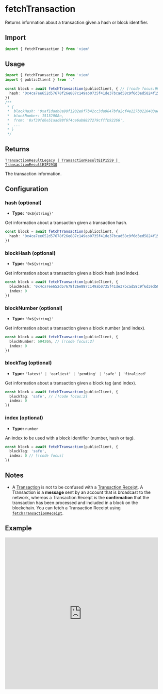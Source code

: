 # fetchTransaction

Returns information about a transaction given a hash or block identifier.

## Import

```ts
import { fetchTransaction } from 'viem'
```

## Usage

```ts
import { fetchTransaction } from 'viem'
import { publicClient } from '.'
 
const block = await fetchTransaction(publicClient, { // [!code focus:99]
  hash: '0x4ca7ee652d57678f26e887c149ab0735f41de37bcad58c9f6d3ed5824f15b74d'
})
/**
 * {
 *  blockHash: '0xaf1dadb8a98f1282e8f7b42cc3da8847bfa2cf4e227b8220403ae642e1173088',
 *  blockNumber: 15132008n,
 *  from: '0xf39fd6e51aad88f6f4ce6ab8827279cfffb92266',
 *  ...
 * }
 */
```

## Returns

[`TransactionResultLegacy | TransactionResultEIP1559 | TransactionResultEIP2930`](/TODO)

The transaction information.

## Configuration

### hash (optional)

- **Type:** `'0x${string}'`

Get information about a transaction given a transaction hash.

```ts
const block = await fetchTransaction(publicClient, {
  hash: '0x4ca7ee652d57678f26e887c149ab0735f41de37bcad58c9f6d3ed5824f15b74d' // [!code focus]
})
```

### blockHash (optional)

- **Type:** `'0x${string}'`

Get information about a transaction given a block hash (and index).

```ts
const block = await fetchTransaction(publicClient, {
  blockHash: '0x4ca7ee652d57678f26e887c149ab0735f41de37bcad58c9f6d3ed5824f15b74d', // [!code focus:2]
  index: 0
})
```

### blockNumber (optional)

- **Type:** `'0x${string}'`

Get information about a transaction given a block number (and index).

```ts
const block = await fetchTransaction(publicClient, {
  blockNumber: 69420n, // [!code focus:2]
  index: 0
})
```

### blockTag (optional)

- **Type:** `'latest' | 'earliest' | 'pending' | 'safe' | 'finalized'`

Get information about a transaction given a block tag (and index).

```ts
const block = await fetchTransaction(publicClient, {
  blockTag: 'safe', // [!code focus:2]
  index: 0
})
```

### index (optional)

- **Type:** `number`

An index to be used with a block identifier (number, hash or tag).

```ts
const block = await fetchTransaction(publicClient, {
  blockTag: 'safe',
  index: 0 // [!code focus]
})
```


## Notes

- A [Transaction](#fetchtransaction) is not to be confused with a [Transaction Receipt](/TODO). A Transaction is a **message** sent by an account that is broadcast to the network, whereas a Transaction Receipt is the **confirmation** that the transaction has been processed and included in a block on the blockchain. You can fetch a Transaction Receipt using [`fetchTransactionReceipt`](/TODO).

## Example

<iframe frameborder="0" width="100%" height="500px" src="https://replit.com/@jxom/fetchTransaction?embed=true"></iframe>